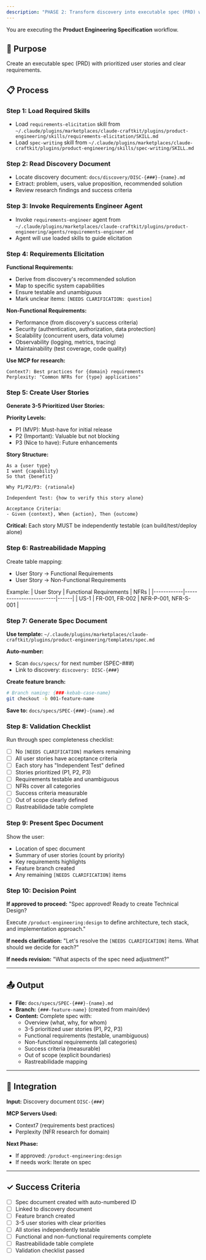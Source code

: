 ```yaml
---
description: "PHASE 2: Transform discovery into executable spec (PRD) with user stories and requirements"
---
```


You are executing the **Product Engineering Specification** workflow.

## 🎯 Purpose

Create an executable spec (PRD) with prioritized user stories and clear requirements.

## 📋 Process

### Step 1: Load Required Skills

- Load `requirements-elicitation` skill from `~/.claude/plugins/marketplaces/claude-craftkit/plugins/product-engineering/skills/requirements-elicitation/SKILL.md`
- Load `spec-writing` skill from `~/.claude/plugins/marketplaces/claude-craftkit/plugins/product-engineering/skills/spec-writing/SKILL.md`

### Step 2: Read Discovery Document

- Locate discovery document: `docs/discovery/DISC-{###}-{name}.md`
- Extract: problem, users, value proposition, recommended solution
- Review research findings and success criteria

### Step 3: Invoke Requirements Engineer Agent

- Invoke `requirements-engineer` agent from `~/.claude/plugins/marketplaces/claude-craftkit/plugins/product-engineering/agents/requirements-engineer.md`
- Agent will use loaded skills to guide elicitation

### Step 4: Requirements Elicitation

**Functional Requirements:**

- Derive from discovery's recommended solution
- Map to specific system capabilities
- Ensure testable and unambiguous
- Mark unclear items: `[NEEDS CLARIFICATION: question]`

**Non-Functional Requirements:**

- Performance (from discovery's success criteria)
- Security (authentication, authorization, data protection)
- Scalability (concurrent users, data volume)
- Observability (logging, metrics, tracing)
- Maintainability (test coverage, code quality)

**Use MCP for research:**

```
Context7: Best practices for {domain} requirements
Perplexity: "Common NFRs for {type} applications"
```

### Step 5: Create User Stories

**Generate 3-5 Prioritized User Stories:**

**Priority Levels:**

- P1 (MVP): Must-have for initial release
- P2 (Important): Valuable but not blocking
- P3 (Nice to have): Future enhancements

**Story Structure:**

```
As a {user type}
I want {capability}
So that {benefit}

Why P1/P2/P3: {rationale}

Independent Test: {how to verify this story alone}

Acceptance Criteria:
- Given {context}, When {action}, Then {outcome}
```

**Critical:** Each story MUST be independently testable (can build/test/deploy alone)

### Step 6: Rastreabilidade Mapping

Create table mapping:

- User Story → Functional Requirements
- User Story → Non-Functional Requirements

Example:
| User Story | Functional Requirements | NFRs |
|------------|-------------------------|------|
| US-1 | FR-001, FR-002 | NFR-P-001, NFR-S-001 |

### Step 7: Generate Spec Document

**Use template:** `~/.claude/plugins/marketplaces/claude-craftkit/plugins/product-engineering/templates/spec.md`

**Auto-number:**

- Scan `docs/specs/` for next number (SPEC-###)
- Link to discovery: `discovery: DISC-{###}`

**Create feature branch:**

```bash
# Branch naming: {###-kebab-case-name}
git checkout -b 001-feature-name
```

**Save to:** `docs/specs/SPEC-{###}-{name}.md`

### Step 8: Validation Checklist

Run through spec completeness checklist:

- [ ] No `[NEEDS CLARIFICATION]` markers remaining
- [ ] All user stories have acceptance criteria
- [ ] Each story has "Independent Test" defined
- [ ] Stories prioritized (P1, P2, P3)
- [ ] Requirements testable and unambiguous
- [ ] NFRs cover all categories
- [ ] Success criteria measurable
- [ ] Out of scope clearly defined
- [ ] Rastreabilidade table complete

### Step 9: Present Spec Document

Show the user:

- Location of spec document
- Summary of user stories (count by priority)
- Key requirements highlights
- Feature branch created
- Any remaining `[NEEDS CLARIFICATION]` items

### Step 10: Decision Point

**If approved to proceed:**
"Spec approved! Ready to create Technical Design?

Execute `/product-engineering:design` to define architecture, tech stack, and implementation approach."

**If needs clarification:**
"Let's resolve the `[NEEDS CLARIFICATION]` items. What should we decide for each?"

**If needs revision:**
"What aspects of the spec need adjustment?"

---

## 📤 Output

- **File:** `docs/specs/SPEC-{###}-{name}.md`
- **Branch:** `{###-feature-name}` (created from main/dev)
- **Content:** Complete spec with:
  - Overview (what, why, for whom)
  - 3-5 prioritized user stories (P1, P2, P3)
  - Functional requirements (testable, unambiguous)
  - Non-functional requirements (all categories)
  - Success criteria (measurable)
  - Out of scope (explicit boundaries)
  - Rastreabilidade mapping

---

## 🔗 Integration

**Input:** Discovery document `DISC-{###}`

**MCP Servers Used:**

- Context7 (requirements best practices)
- Perplexity (NFR research for domain)

**Next Phase:**

- If approved: `/product-engineering:design`
- If needs work: Iterate on spec

---

## ✓ Success Criteria

- [ ] Spec document created with auto-numbered ID
- [ ] Linked to discovery document
- [ ] Feature branch created
- [ ] 3-5 user stories with clear priorities
- [ ] All stories independently testable
- [ ] Functional and non-functional requirements complete
- [ ] Rastreabilidade table complete
- [ ] Validation checklist passed

